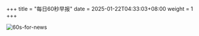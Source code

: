 +++
title = "每日60秒早报"
date = 2025-01-22T04:33:03+08:00
weight = 1
+++

![60s-for-news](/img/zaobao/zaobao.png "由 ALAPI 提供支持")
